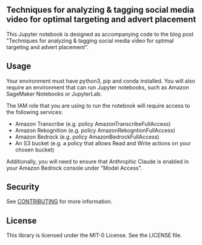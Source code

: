 ## Techniques for analyzing & tagging social media video for optimal targeting and advert placement

This Jupyter notebook is designed as accompanying code to the blog post "Techniques for analyzing & tagging social media video for optimal targeting and advert placement". 

## Usage

Your environment must have python3, pip and conda installed. You will also require an environment that can run Jupyter notebooks, such as Amazon SageMaker Notebooks or JupyterLab. 

The IAM role that you are using to run the notebook will require access to the following services: 

- Amazon Transcribe (e.g. policy AmazonTranscribeFullAccess)
- Amazon Rekognition (e.g. policy AmazonRekogntionFullAccess)
- Amazon Bedrock (e.g. policy AmazonBedrockFullAccess)
- An S3 bucket (e.g. a policy that allows Read and Write actions on your chosen bucket)

Additionally, you will need to ensure that Anthrophic Claude is enabled in your Amazon Bedrock console under "Model Access". 


## Security

See [CONTRIBUTING](CONTRIBUTING.md#security-issue-notifications) for more information.

## License

This library is licensed under the MIT-0 License. See the LICENSE file.

